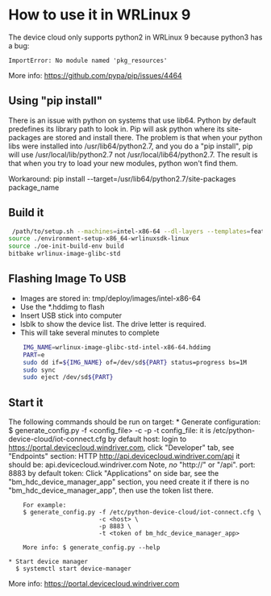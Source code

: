 How to use it in WRLinux 9
==========================
The device cloud only supports python2 in WRLinux 9 because python3 has a bug:

```
ImportError: No module named 'pkg_resources'
```
More info: https://github.com/pypa/pip/issues/4464

Using "pip install"
-------------------
There is an issue with python on systems that use lib64.  Python by
default predefines its library path to look in.  Pip will ask python
where its site-packages are stored and install there.  The problem is
that when your python libs were installed into /usr/lib64/python2.7, and
you do a "pip install", pip will use /usr/local/lib/python2.7 not
/usr/local/lib64/python2.7.  The result is that when you try to load
your new modules, python won't find them.

Workaround:
pip install --target=/usr/lib64/python2.7/site-packages package_name

Build it
-----------
```sh
 /path/to/setup.sh --machines=intel-x86-64 --dl-layers --templates=feature/python-device-cloud --layers=meta-device-cloud
source ./environment-setup-x86_64-wrlinuxsdk-linux
source ./oe-init-build-env build
bitbake wrlinux-image-glibc-std
```

Flashing Image To USB
---------------------
  * Images are stored in: tmp/deploy/images/intel-x86-64
  * Use the *.hddimg to flash
  * Insert USB stick into computer
  * lsblk to show the device list.  The drive letter is required.
  * This will take several minutes to complete
```sh
	IMG_NAME=wrlinux-image-glibc-std-intel-x86-64.hddimg
	PART=e
	sudo dd if=${IMG_NAME} of=/dev/sd${PART} status=progress bs=1M
	sudo sync
	sudo eject /dev/sd${PART}
```

Start it
---------------------
The following commands should be run on target:
    * Generate configuration:
      $ generate_config.py -f <config_file> -c <host> -p <port> -t <token>
        config_file: it is /etc/python-device-cloud/iot-connect.cfg by default
        host: login to https://portal.devicecloud.windriver.com, click
              "Developer" tab, see "Endpoints" section:
                HTTP  http://api.devicecloud.windriver.com/api
              it should be: api.devicecloud.windriver.com
              Note, *no* "http://" or "/api".
        port: 8883 by default
        token: Click "Applications" on side bar, see the
               "bm_hdc_device_manager_app" section, you need create it if there
               is no "bm_hdc_device_manager_app", then use the token list there.

        For example:
        $ generate_config.py -f /etc/python-device-cloud/iot-connect.cfg \
                             -c <host> \
                             -p 8883 \
                             -t <token of bm_hdc_device_manager_app>

        More info: $ generate_config.py --help

    * Start device manager
      $ systemctl start device-manager

More info: https://portal.devicecloud.windriver.com

